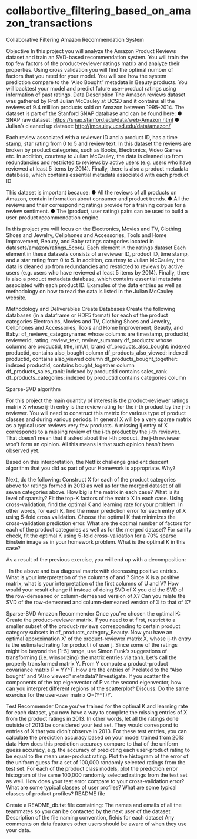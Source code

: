 # collabortive_filtering_based_on_amazon_transactions
Collaborative Filtering
Amazon Recommendation System


Objective
In this project you will analyze the Amazon Product Reviews dataset and train an SVD-based recommendation system. You will train the top few factors of the product-reviewer ratings matrix and analyze their properties. Using cross validation you will find the optimal number of factors that you need for your model. You will see how the system prediction compare to the “Also Bought” metadata in Beauty products. You will backtest your model and predict future user-product ratings using information of past ratings.
Data Description
The Amazon reviews dataset was gathered by Prof Julian McCauley at UCSD and it contains all the reviews of 9.4 milliion products sold on Amazon between 1995-2014. The dataset is part of the Stanford SNAP database and can be found here:
●      SNAP raw dataset: https://snap.stanford.edu/data/web-Amazon.html
●      Julian’s cleaned up dataset: http://jmcauley.ucsd.edu/data/amazon/
 
Each review associated with a reviewer ID and a product ID, has a time stamp, star rating from 0 to 5 and review text. In this dataset the reviews are broken by product categories, such as Books, Electronics, Video Games etc. In addition, courtesy to Julian McCauley, the data is cleaned up from redundancies and restricted to reviews by active users (e.g. users who have reviewed at least 5 items by 2014). Finally, there is also a product metadata database, which contains essential metadata associated with each product ID
 
This dataset is important because:
●      All the reviews of all products on Amazon, contain information about consumer and product trends.
●      All the reviews and their corresponding ratings provide for a training corpus for a review sentiment.
●      The (product, user rating) pairs can be used to build a user-product recommendation engine.

In this project you will focus on the Electronics, Movies and TV, Clothing Shoes and Jewelry, Cellphones and Accessories, Tools and Home Improvement, Beauty, and Baby ratings categories located in datasets/amazon/ratings_5core/. Each element in the ratings dataset  Each element in these datasets consists of a reviewer ID, product ID, time stamp, and a star rating from 0 to 5. In addition, courtesy to Julian McCauley, the data is cleaned up from redundancies and restricted to reviews by active users (e.g. users who have reviewed at least 5 items by 2014). Finally, there is also a product metadata database, which contains essential metadata associated with each product ID. Examples of the data entries as well as methodology on how to read the data is listed in the Julian McCauley website.


Methodology and Deliverables
Create Databases
Create the following databases (in a dataframe or HDF5 format) for each of the product categories Electronics, Movies and TV, Clothing Shoes and Jewelry, Cellphones and Accessories, Tools and Home Improvement, Beauty, and Baby:
df_reviews_categoryname: whose columns are timestamp, productid, reviewerid, rating, review_text, review_summary
df_products: whose columns are productid, title, imUrl, brand
df_products_also_bought: indexed productid, contains also_bought column
df_products_also_viewed: indexed productid, contains also_viewed column
df_products_bought_together: indexed productid, contains bought_together column
df_products_sales_rank: indexed by productid contains sales_rank
df_products_categories: indexed by productid contains categories column

Sparse-SVD algorithm

For this project the main quantity of interest is the product-reviewer ratings matrix X whose ij-th entry is the review rating for the i-th product by the j-th reviewer. You will need to construct this matrix for various type of product classes and during various periods. In general X will be a very sparse matrix as a typical user reviews very few products. A missing ij entry of X corresponds to a missing review of the i-th product by the j-th reviewer. That doesn’t mean that if asked about the i-th product, the j-th reviewer won’t form an opinion. All this means is that such opinion hasn’t been observed yet.

Based on this interpretation, the Netflix challenge gradient descent algorithm that you did as part of your Homework is appropriate. Why?

Next, do the following:
Construct X for each of the product categories above for ratings formed in 2013 as well as for the merged dataset of all seven categories above. 
How big is the matrix in each case? What is its level of sparsity?
Fit the top-K factors of the matrix X in each case. Using cross-validation, find the optimal K and learning rate for your problem. In other words, for each K, find the mean prediction error for each entry of X using 5-fold cross validation. Choose the optimal K that minimizes the cross-validation prediction error. What are the optimal number of factors for each of the product categories as well as for the merged dataset?
For sanity check, fit the optimal K using 5-fold cross-validation for a 70% sparse Einstein image as in your homework problem. What is the optimal K in this case?

As a result of the previous exercise, you will end up with a decomposition:

 
In the above  and  is a diagonal matrix with decreasing positive entries.  What is your interpretation of the columns of and ? 
Since X is a positive matrix, what is your interpretation of the first columns of U and V?
How would your result change if instead of doing SVD of X you did the SVD of the row-demeaned or column-demeaned version of X? Can you relate the SVD of the row-demeaned and column-demeaned version of X to that of X?


Sparse-SVD Amazon Recommender
Once you’ve chosen the optimal K:
Create the product-reviewer matrix. If you need to at first, restrict to a smaller subset of the product-reviews corresponding to certain product category subsets in df_products_category_Beauty.
Now you have an optimal approximation X’ of the product-reviewer matrix X, whose ij-th entry is the estimated rating for product i of user j.
Since some of the ratings might be beyond the [1-5] range, use Simon Funk’s suggestions of transforming (i.e. winsorizing) the matrix entries via tanh. Let’s call the properly transformed matrix Y.
From Y compute a product-product covariance matrix P = YY^T. How are the entries of P related to the “Also bought” and “Also viewed” metadata? Investigate. If you scatter the components of the top eigenvector of P vs the second eigenvector, how can you interpret different regions of the scatterplot? Discuss.
Do the same exercise for the user-user matrix Q=(Y^T)Y.

Test Recommender
Once you’ve trained for the optimal K and learning rate for each dataset, you now have a way to complete the missing entries of X from the product ratings in 2013. In other words, let all the ratings done outside of 2013 be considered your test set. They would correspond to entries of X that you didn’t observe in 2013. For these test entries, you can calculate the prediction accuracy based on your model trained from 2013 data
How does this prediction accuracy compare to that of the uniform guess accuracy, e.g. the accuracy of predicting each user-product rating to be equal to the mean user-product rating. Plot the histogram of the error of the uniform guess for a set of 100,000 randomly selected ratings from the test set.
For each of the product class models, plot the prediction error histogram of the same 100,000 randomly selected ratings from the test set as well.
How does your test error compare to your cross-validation error?
What are some typical classes of user profiles? What are some typical classes of product profiles?
README file

Create a README_db.txt file containing:
The names and emails of all the teammates so you can be contacted by the next user of the dataset
Description of the file naming convention, fields for each dataset
Any comments on data features other users should be aware of when they use your data. 
